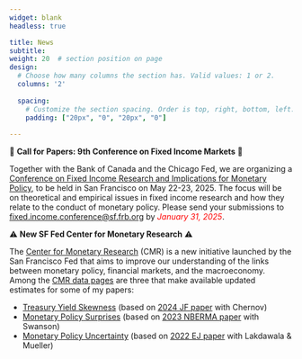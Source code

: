 ```yaml
---
widget: blank
headless: true

title: News
subtitle:
weight: 20  # section position on page
design:
  # Choose how many columns the section has. Valid values: 1 or 2.
  columns: '2'
  
  spacing:
    # Customize the section spacing. Order is top, right, bottom, left.
    padding: ["20px", "0", "20px", "0"]  
  
---
```


📢️ **Call for Papers: 9th Conference on Fixed Income Markets** 📢

Together with the Bank of Canada and the Chicago Fed, we are organizing a [Conference on Fixed Income Research and Implications for Monetary Policy](https://www.frbsf.org/news-and-media/events/conferences/2025/05/fixed-income-research-and-implications-for-monetary-policy-conference-2025/), to be held in San Francisco on May 22-23, 2025. The focus will be on theoretical and empirical issues in fixed income research and how they relate to the conduct of monetary policy. Please send your submissions to [fixed.income.conference@sf.frb.org](mailto:fixed.income.conference@sf.frb.org) by <span style="color:red">*January 31, 2025*</span>.

⚠ **New SF Fed Center for Monetary Research** ⚠

The [Center for Monetary Research](https://www.frbsf.org/about-us/economic-research/center-for-monetary-research/) (CMR) is a new initiative launched by the San Francisco Fed that aims to improve our understanding of the links between monetary policy, financial markets, and the macroeconomy. Among the [CMR data pages](https://www.frbsf.org/about-us/economic-research/center-for-monetary-research/data/) are three that make available updated estimates for some of my papers:
- [Treasury Yield Skewness](https://www.frbsf.org/research-and-insights/data-and-indicators/treasury-yield-skewness/) (based on [2024 JF paper](/publication/skewness/) with Chernov)
- [Monetary Policy Surprises](https://www.frbsf.org/research-and-insights/data-and-indicators/monetary-policy-surprises/) (based on [2023 NBERMA paper](/publication/skewness/) with Swanson)
- [Monetary Policy Uncertainty](https://www.frbsf.org/research-and-insights/data-and-indicators/market-based-monetary-policy-uncertainty/) (based on [2022 EJ paper](/publication/monetary-policy-uncertainty) with Lakdawala \& Mueller)



